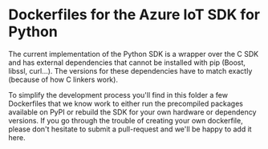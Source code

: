 # Dockerfiles for the Azure IoT SDK for Python

The current implementation of the Python SDK is a wrapper over the C SDK and has external dependencies that cannot be installed with pip (Boost, libssl, curl...). The versions for these dependencies have to match exactly (because of how C linkers work).

To simplify the development process you'll find in this folder a few Dockerfiles that we know work to either run the precompiled packages available on PyPI or rebuild the SDK for your own hardware or dependency versions. If you go through the trouble of creating your own dockerfile, please don't hesitate to submit a pull-request and we'll be happy to add it here.

